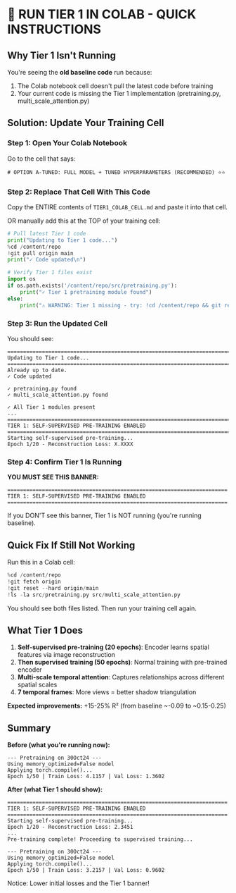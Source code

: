 # 🚀 RUN TIER 1 IN COLAB - QUICK INSTRUCTIONS

## Why Tier 1 Isn't Running

You're seeing the **old baseline code** run because:
1. The Colab notebook cell doesn't pull the latest code before training
2. Your current code is missing the Tier 1 implementation (pretraining.py, multi_scale_attention.py)

## Solution: Update Your Training Cell

### Step 1: Open Your Colab Notebook
Go to the cell that says:
```
# OPTION A-TUNED: FULL MODEL + TUNED HYPERPARAMETERS (RECOMMENDED) ⭐⭐
```

### Step 2: Replace That Cell With This Code

Copy the ENTIRE contents of `TIER1_COLAB_CELL.md` and paste it into that cell.

OR manually add this at the TOP of your training cell:

```python
# Pull latest Tier 1 code
print("Updating to Tier 1 code...")
%cd /content/repo
!git pull origin main
print("✓ Code updated\n")

# Verify Tier 1 files exist
import os
if os.path.exists('/content/repo/src/pretraining.py'):
    print("✓ Tier 1 pretraining module found")
else:
    print("⚠ WARNING: Tier 1 missing - try: !cd /content/repo && git reset --hard origin/main")
```

### Step 3: Run the Updated Cell

You should see:
```
================================================================================
Updating to Tier 1 code...
================================================================================
Already up to date.
✓ Code updated

✓ pretraining.py found
✓ multi_scale_attention.py found

✓ All Tier 1 modules present
...
================================================================================
TIER 1: SELF-SUPERVISED PRE-TRAINING ENABLED
================================================================================
Starting self-supervised pre-training...
Epoch 1/20 - Reconstruction Loss: X.XXXX
```

### Step 4: Confirm Tier 1 Is Running

**YOU MUST SEE THIS BANNER:**
```
======================================================================
TIER 1: SELF-SUPERVISED PRE-TRAINING ENABLED
======================================================================
```

If you DON'T see this banner, Tier 1 is NOT running (you're running baseline).

## Quick Fix If Still Not Working

Run this in a Colab cell:
```python
%cd /content/repo
!git fetch origin
!git reset --hard origin/main
!ls -la src/pretraining.py src/multi_scale_attention.py
```

You should see both files listed. Then run your training cell again.

## What Tier 1 Does

1. **Self-supervised pre-training (20 epochs)**: Encoder learns spatial features via image reconstruction
2. **Then supervised training (50 epochs)**: Normal training with pre-trained encoder
3. **Multi-scale temporal attention**: Captures relationships across different spatial scales
4. **7 temporal frames**: More views = better shadow triangulation

**Expected improvements:** +15-25% R² (from baseline ~-0.09 to ~0.15-0.25)

## Summary

**Before (what you're running now):**
```
--- Pretraining on 30Oct24 ---
Using memory_optimized=False model
Applying torch.compile()...
Epoch 1/50 | Train Loss: 4.1157 | Val Loss: 1.3602
```

**After (what Tier 1 should show):**
```
======================================================================
TIER 1: SELF-SUPERVISED PRE-TRAINING ENABLED
======================================================================
Starting self-supervised pre-training...
Epoch 1/20 - Reconstruction Loss: 2.3451
...
Pre-training complete! Proceeding to supervised training...

--- Pretraining on 30Oct24 ---
Using memory_optimized=False model
Applying torch.compile()...
Epoch 1/50 | Train Loss: 3.2157 | Val Loss: 0.9602
```

Notice: Lower initial losses and the Tier 1 banner!